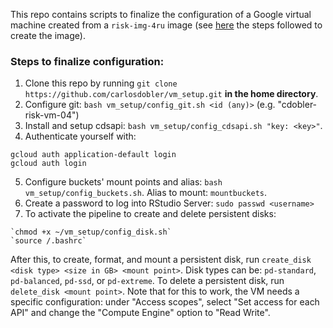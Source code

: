 This repo contains scripts to finalize the configuration of a Google virtual machine created from a `risk-img-4ru` image (see [here](image_changelog.md) the steps followed to create the image).

### Steps to finalize configuration:

1. Clone this repo by running `git clone https://github.com/carlosdobler/vm_setup.git` **in the home directory**.
2. Configure git: `bash vm_setup/config_git.sh <id (any)>` (e.g. "cdobler-risk-vm-04")
3. Install and setup cdsapi: `bash vm_setup/config_cdsapi.sh "key: <key>"`.
4. Authenticate yourself with:
  ```
  gcloud auth application-default login
  gcloud auth login
  ```
5. Configure buckets' mount points and alias: `bash vm_setup/config_buckets.sh`. Alias to mount: `mountbuckets`.
6. Create a password to log into RStudio Server: `sudo passwd <username>`
7. To activate the pipeline to create and delete persistent disks:
  ```
  `chmod +x ~/vm_setup/config_disk.sh`
  `source /.bashrc`
  ```
  After this, to create, format, and mount a persistent disk, run `create_disk <disk type> <size in GB> <mount point>`. Disk types can be: `pd-standard`, `pd-balanced`, `pd-ssd`, or `pd-extreme`. To delete a persistent disk, run `delete_disk <mount point>`. Note that for this to work, the VM needs a specific configuration: under "Access scopes", select "Set access for each API" and change the "Compute Engine" option to "Read Write".

